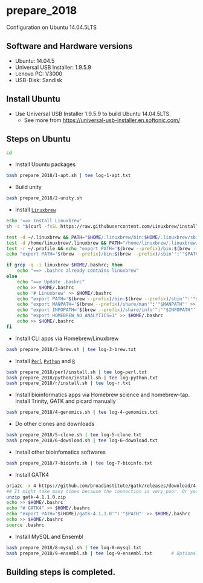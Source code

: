 # prepare_2018
Configuration on Ubuntu 14.04.5LTS


## Software and Hardware versions

* Ubuntu: 14.04.5
* Universal USB Installer: 1.9.5.9
* Lenovo PC: V3000
* USB-Disk: Sandisk

## Install Ubuntu

* Use Universal USB Installer 1.9.5.9 to build Ubuntu 14.04.5LTS.
  * See more from https://universal-usb-installer.en.softonic.com/
  
## Steps on Ubuntu

```bash
cd
```

* Install Ubuntu packages
```bash
bash prepare_2018/1-apt.sh | tee log-1-apt.txt
```

* Build unity
```bash
bash prepare_2018/2-unity.sh
```

* Install [`Linuxbrew`](http://linuxbrew.sh/)
```bash
echo '==> Install Linuxbrew'
sh -c "$(curl -fsSL https://raw.githubusercontent.com/Linuxbrew/install/master/install.sh)"

test -d ~/.linuxbrew && PATH="$HOME/.linuxbrew/bin:$HOME/.linuxbrew/sbin:$PATH"
test -d /home/linuxbrew/.linuxbrew && PATH="/home/linuxbrew/.linuxbrew/bin:/home/linuxbrew/.linuxbrew/sbin:$PATH"
test -r ~/.profile && echo "export PATH='$(brew --prefix)/bin:$(brew --prefix)/sbin'":'"$PATH"' >>~/.profile
echo "export PATH='$(brew --prefix)/bin:$(brew --prefix)/sbin'":'"$PATH"' >>~/.profile

if grep -q -i linuxbrew $HOME/.bashrc; then
    echo "==> .bashrc already contains linuxbrew"
else
    echo "==> Update .bashrc"
    echo >> $HOME/.bashrc
    echo '# Linuxbrew' >> $HOME/.bashrc
    echo "export PATH='$(brew --prefix)/bin:$(brew --prefix)/sbin'":'"$PATH"' >> $HOME/.bashrc
    echo "export MANPATH='$(brew --prefix)/share/man'":'"$MANPATH"' >> $HOME/.bashrc
    echo "export INFOPATH='$(brew --prefix)/share/info'":'"$INFOPATH"' >> $HOME/.bashrc
    echo "export HOMEBREW_NO_ANALYTICS=1" >> $HOME/.bashrc
    echo >> $HOME/.bashrc
fi
```

* Install CLI apps via Homebrew/Linuxbrew
```bash
bash prepare_2018/3-brew.sh | tee log-3-brew.txt
```

* Install [`Perl`](perl/) [`Python`](python/) and [`R`](r/)
```bash
bash prepare_2018/perl/install.sh | tee log-perl.txt
bash prepare_2018/python/install.sh | tee log-python.txt
bash prepare_2018/r/install.sh | tee log-r.txt
```


* Install bioinformatics apps via Homebrew science and homebrew-tap. Install Trinity, GATK and picard manually
```bash
bash prepare_2018/4-genomics.sh | tee log-4-genomics.txt
```
  
* Do other clones and downloads
```bash
bash prepare_2018/5-clone.sh | tee log-5-clone.txt
bash prepare_2018/6-download.sh | tee log-6-download.txt
```

* Install other bioinfomatics softwares
```bash
bash prepare_2018/7-bioinfo.sh | tee log-7-bioinfo.txt
```

* Install GATK4
```bash
aria2c -x 4 https://github.com/broadinstitute/gatk/releases/download/4.1.1.0/gatk-4.1.1.0.zip
## It might take many times because the connection is very poor. Or you can download it by a Windows PC.
unzip gatk-4.1.1.0.zip
echo >> $HOME/.bashrc
echo "# GATK4" >> $HOME/.bashrc
echo "export PATH='$(HOME)/gatk-4.1.1.0'":'"$PATH"' >> $HOME/.bashrc
echo >> $HOME/.bashrc
source .bashrc
```

* Install MySQL and Ensembl
```bash
bash prepare_2018/8-mysql.sh | tee log-8-mysql.txt
bash prepare_2018/9-ensembl.sh | tee log-9-ensembl.txt       # Optional, needed by alignDB
```

## Building steps is completed.

